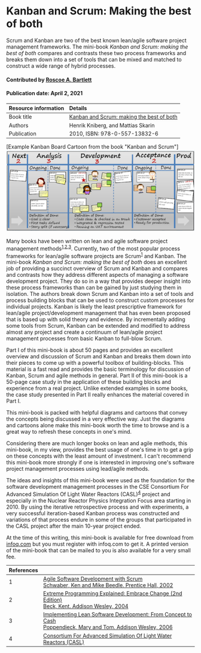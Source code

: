 # Kanban and Scrum: Making the best of both

<!--deck text start-->
Scrum and Kanban are two of the best known lean/agile software project management frameworks.
The mini-book *Kanban and Scrum: making the best of both* compares and contrasts these two process frameworks and breaks them down into a set of tools that can be mixed and matched to construct a wide range of hybrid processes.
<!--deck text end-->

#### Contributed by [Roscoe A. Bartlett](https://github.com/bartlettroscoe)

#### Publication date: April 2, 2021

Resource information | Details 
:--- | :--- 
Book title  | [Kanban and Scrum: making the best of both](https://www.infoq.com/minibooks/kanban-scrum-minibook/)
Authors | Henrik Kniberg, and Mattias Skarin
Publication | 2010, ISBN: 978-0-557-13832-6

[Example Kanban Board Cartoon from the book "Kanban and Scrum"]<img src='https://github.com/betterscientificsoftware/images/raw/master/KanbanAndScrumMakingTheBestOfBoth.png'/>

Many books have been written on lean and agile software project management methods<sup>[1],[2],[3]</sup>.
Currently, two of the most popular process frameworks for lean/agile software projects are Scrum<sup>[1]</sup> and Kanban.
The mini-book *Kanban and Scrum: making the best of both* does an excellent job of providing a succinct overview of Scrum and Kanban and compares and contrasts how they address different aspects of managing a software development project.
They do so in a way that provides deeper insight into these process frameworks than can be gained by just studying them in isolation.
The authors break down Scrum and Kanban into a set of tools and process building blocks that can be used to construct custom processes for individual projects.
Kanban is likely the least prescriptive framework for lean/agile project/development management that has even been proposed that is based up with solid theory and evidence.
By incrementally adding some tools from Scrum, Kanban can be extended and modified to address almost any project and create a continuum of lean/agile project management processes from basic Kanban to full-blow Scrum.

Part I of this mini-book is about 50 pages and provides an excellent overview and discussion of Scrum and Kanban and breaks them down into their pieces to come up with a powerful toolbox of building-blocks.
This material is a fast read and provides the basic terminology for discussion of Kanban, Scrum and agile methods in general.
Part II of this mini-book is a 50-page case study in the application of these building blocks and experience from a real project.
Unlike extended examples in some books, the case study presented in Part II really enhances the material covered in Part I.

This mini-book is packed with helpful diagrams and cartoons that convey the concepts being discussed in a very effective way.
Just the diagrams and cartoons alone make this mini-book worth the time to browse and is a great way to refresh these concepts in one's mind.

Considering there are much longer books on lean and agile methods, this mini-book, in my view, provides the best usage of one's time in to get a grip on these concepts with the least amount of investment.
I can't recommend this mini-book more strongly if one is interested in improving one's software project management processes using lead/agile methods.

The ideas and insights of this mini-book were used as the foundation for the software development management processes in the CSE Consortium For Advanced Simulation Of Light Water Reactors (CASL)<sup>[4]</sup> project and especially in the Nuclear Reactor Physics Integration Focus area  starting in 2010.
By using the iterative retrospective process and with experiments, a very successful iteration-based Kanban process was constructed and variations of that process endure in some of the groups that participated in the CASL project after the main 10-year project ended.

At the time of this writing, this mini-book is available for free download from [infoq.com](https://www.infoq.com/minibooks/kanban-scrum-minibook/) but you must register with infoq.com to get it.
A printed version of the mini-book that can be mailed to you is also available for a very small fee.

<!---
Publish: yes
Pinned: no
RSS update: 2020-04-02
Topics: Software process improvement, Software engineering, Requirements, Issue tracking, Strategies for more effective teams
--->

<!-- BEGIN ORIGINAL LINK DEFS

[1]: https://dl.acm.org/doi/10.5555/559553 "Agile Software Development with Scrum {Schwaber, Ken and Mike Beedle. Prentice Hall, 2002}"
[2]: https://dl.acm.org/doi/10.5555/1076267 "Extreme Programming Explained: Embrace Change (2nd Edition) {Beck, Kent. Addison Wesley, 2004}"
[3]: https://www.oreilly.com/library/view/implementing-lean-software/0321437381/ "Implementing Lean Software Development: From Concept to Cash {Poppendieck, Mary and Tom. Addison Wesley, 2006}"
[4]: https://casl.gov/ "Consortium For Advanced Simulation Of Light Water Reactors (CASL)"

END ORIGINAL LINK DEFS -->

<!-- ALL CONTENT BELOW HERE IS AUTO-GENERATED FROM wikize_refs.py -->

<!--- INTERMEDIATE LINK DEFS POINT TO ANCHORS IN TABLE --->
[1]: #ref1 "Agile Software Development with Scrum"
[2]: #ref2 "Extreme Programming Explained: Embrace Change (2nd Edition)"
[3]: #ref3 "Implementing Lean Software Development: From Concept to Cash"
[4]: #ref4 "Consortium For Advanced Simulation Of Light Water Reactors (CASL)"

<!--- TABLE OF REFS RENDERED AS MARKDOWN --->
References | &nbsp;
:--- | :---
<a name="ref1"></a>1 | [Agile Software Development with Scrum<br>Schwaber, Ken and Mike Beedle. Prentice Hall, 2002](https://dl.acm.org/doi/10.5555/559553)
<a name="ref2"></a>2 | [Extreme Programming Explained: Embrace Change (2nd Edition)<br>Beck, Kent. Addison Wesley, 2004](https://dl.acm.org/doi/10.5555/1076267)
<a name="ref3"></a>3 | [Implementing Lean Software Development: From Concept to Cash<br>Poppendieck, Mary and Tom. Addison Wesley, 2006](https://www.oreilly.com/library/view/implementing-lean-software/0321437381/)
<a name="ref4"></a>4 | [Consortium For Advanced Simulation Of Light Water Reactors (CASL)](https://casl.gov/)

